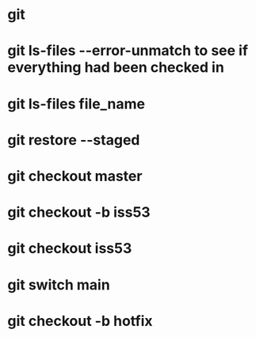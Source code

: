 # git

# git ls-files --error-unmatch <file name>  to see if everything had been checked in
# git ls-files file_name
# git restore --staged 
# git checkout master
# git checkout -b iss53
# git checkout iss53
# git switch main
# git checkout -b hotfix
